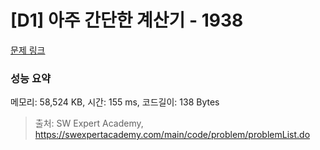 # [D1] 아주 간단한 계산기 - 1938 

[문제 링크](https://swexpertacademy.com/main/code/problem/problemDetail.do?contestProbId=AV5PjsYKAMIDFAUq) 

### 성능 요약

메모리: 58,524 KB, 시간: 155 ms, 코드길이: 138 Bytes



> 출처: SW Expert Academy, https://swexpertacademy.com/main/code/problem/problemList.do